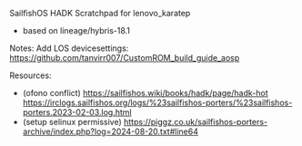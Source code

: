 SailfishOS HADK Scratchpad for lenovo_karatep
- based on lineage/hybris-18.1

Notes:
Add LOS devicesettings: https://github.com/tanvirr007/CustomROM_build_guide_aosp


Resources:
- (ofono conflict) https://sailfishos.wiki/books/hadk/page/hadk-hot https://irclogs.sailfishos.org/logs/%23sailfishos-porters/%23sailfishos-porters.2023-02-03.log.html
- (setup selinux permissive) https://piggz.co.uk/sailfishos-porters-archive/index.php?log=2024-08-20.txt#line64
